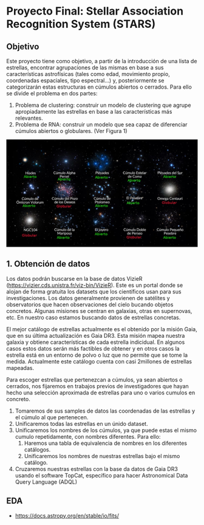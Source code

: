 # Proyecto Final: Stellar Association Recognition System (STARS)
## Objetivo
Este proyecto tiene como objetivo, a partir de la introducción de una lista de estrellas, encontrar agrupaciones de las mismas en base a sus características astrofísicas (tales como edad, movimiento propio, coordenadas espaciales, tipo espectral...) y, posteriormente se categorizarán estas estructuras en cúmulos abiertos o cerrados. Para ello se divide el problema en dos partes:
1. Problema de clustering: construir un modelo de clustering que agrupe apropiadamente las estrellas en base a las características más relevantes.
2. Problema de RNA: construir un modelo que sea capaz de diferenciar cúmulos abiertos o globulares. (Ver Figura 1)

![Figura 1: tipos de cúmulos.](./TiposCumulo.jpg)

## 1. Obtención de datos
Los datos podrán buscarse en la base de datos VizieR (https://vizier.cds.unistra.fr/viz-bin/VizieR). Este es un portal donde se alojan de forma gratuita los datasets que los científicos usan para sus investigaciones. Los datos generalmente provienen de satélites y observatorios que hacen observaciones del cielo bucando objetos concretos. Algunas misiones se centran en galaxias, otras en supernovas, etc. En nuestro caso estamos buscando datos de estrellas concretas.

El mejor catálogo de estrellas actualmente es el obtenido por la misión Gaia, que en su última actualización es Gaia DR3. Esta misión mapea nuestra galaxia y obtiene características de cada estrella indicidual. En algunos casos estos datos serán más factibles de obtener y en otros casos la estrella está en un entorno de polvo o luz que no permite que se tome la medida. Actualmente este catálogo cuenta con casi 2millones de estrellas mapeadas. 

Para escoger estrellas que pertenezcan a cúmulos, ya sean abiertos o cerrados, nos fijaremos en trabajos previos de investigadores que hayan hecho una selección aproximada de estrellas para uno o varios cumulos en concreto. 
1. Tomaremos de sus samples de datos las coordenadas de las estrellas y el cúmulo al que pertenecen.
2. Unificaremos todas las estrellas en un únido dataset.
3. Unificaremos los nombres de los cúmulos, ya que puede estas el mismo cumulo repetidamente, con nombres diferentes. Para ello:
   1. Haremos una tabla de equivalencia de nombres en los diferentes catálogos.
   2. Unificaremos los nombres de nuestras estrellas bajo el mismo catálogo.
4. Cruzaremos nuestras estrellas con la base da datos de Gaia DR3 usando el software TopCat, específico para hacer Astronomical Data Query Language (ADQL)

## EDA


  * https://docs.astropy.org/en/stable/io/fits/

